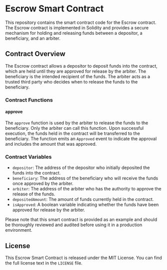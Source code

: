 # Escrow Smart Contract

This repository contains the smart contract code for the Escrow contract. The Escrow contract is implemented in Solidity and provides a secure mechanism for holding and releasing funds between a depositor, a beneficiary, and an arbiter.

## Contract Overview

The Escrow contract allows a depositor to deposit funds into the contract, which are held until they are approved for release by the arbiter. The beneficiary is the intended recipient of the funds. The arbiter acts as a trusted third party who decides when to release the funds to the beneficiary.

### Contract Functions

#### approve

The `approve` function is used by the arbiter to release the funds to the beneficiary. Only the arbiter can call this function. Upon successful execution, the funds held in the contract will be transferred to the beneficiary. The function emits an `Approved` event to indicate the approval and includes the amount that was approved.

### Contract Variables

- `depositor`: The address of the depositor who initially deposited the funds into the contract.
- `beneficiary`: The address of the beneficiary who will receive the funds once approved by the arbiter.
- `arbiter`: The address of the arbiter who has the authority to approve the release of the funds.
- `depositedAmount`: The amount of funds currently held in the contract.
- `isApproved`: A boolean variable indicating whether the funds have been approved for release by the arbiter.

Please note that this smart contract is provided as an example and should be thoroughly reviewed and audited before using it in a production environment.

## License

This Escrow Smart Contract is released under the MIT License. You can find the full license text in the `LICENSE` file.

